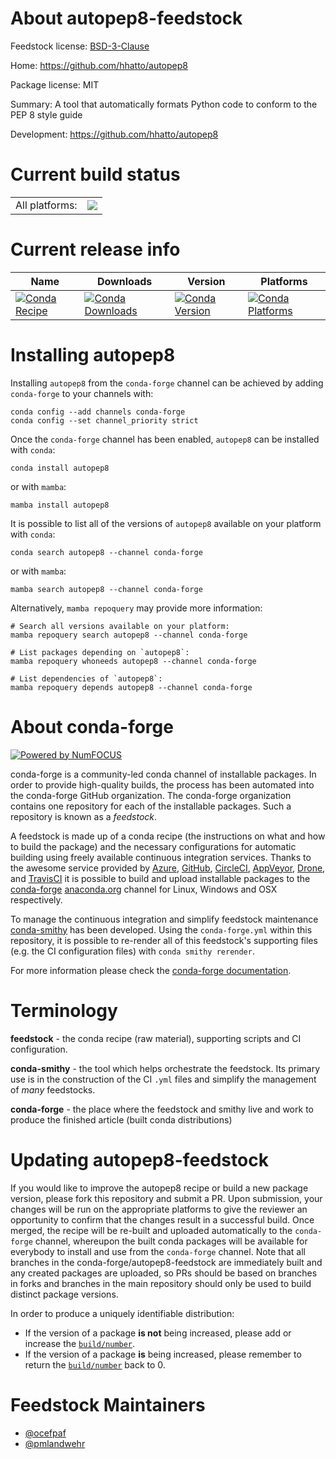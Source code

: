 About autopep8-feedstock
========================

Feedstock license: [BSD-3-Clause](https://github.com/conda-forge/autopep8-feedstock/blob/main/LICENSE.txt)

Home: https://github.com/hhatto/autopep8

Package license: MIT

Summary: A tool that automatically formats Python code to conform to the PEP 8 style guide

Development: https://github.com/hhatto/autopep8

Current build status
====================


<table><tr><td>All platforms:</td>
    <td>
      <a href="https://dev.azure.com/conda-forge/feedstock-builds/_build/latest?definitionId=2752&branchName=main">
        <img src="https://dev.azure.com/conda-forge/feedstock-builds/_apis/build/status/autopep8-feedstock?branchName=main">
      </a>
    </td>
  </tr>
</table>

Current release info
====================

| Name | Downloads | Version | Platforms |
| --- | --- | --- | --- |
| [![Conda Recipe](https://img.shields.io/badge/recipe-autopep8-green.svg)](https://anaconda.org/conda-forge/autopep8) | [![Conda Downloads](https://img.shields.io/conda/dn/conda-forge/autopep8.svg)](https://anaconda.org/conda-forge/autopep8) | [![Conda Version](https://img.shields.io/conda/vn/conda-forge/autopep8.svg)](https://anaconda.org/conda-forge/autopep8) | [![Conda Platforms](https://img.shields.io/conda/pn/conda-forge/autopep8.svg)](https://anaconda.org/conda-forge/autopep8) |

Installing autopep8
===================

Installing `autopep8` from the `conda-forge` channel can be achieved by adding `conda-forge` to your channels with:

```
conda config --add channels conda-forge
conda config --set channel_priority strict
```

Once the `conda-forge` channel has been enabled, `autopep8` can be installed with `conda`:

```
conda install autopep8
```

or with `mamba`:

```
mamba install autopep8
```

It is possible to list all of the versions of `autopep8` available on your platform with `conda`:

```
conda search autopep8 --channel conda-forge
```

or with `mamba`:

```
mamba search autopep8 --channel conda-forge
```

Alternatively, `mamba repoquery` may provide more information:

```
# Search all versions available on your platform:
mamba repoquery search autopep8 --channel conda-forge

# List packages depending on `autopep8`:
mamba repoquery whoneeds autopep8 --channel conda-forge

# List dependencies of `autopep8`:
mamba repoquery depends autopep8 --channel conda-forge
```


About conda-forge
=================

[![Powered by
NumFOCUS](https://img.shields.io/badge/powered%20by-NumFOCUS-orange.svg?style=flat&colorA=E1523D&colorB=007D8A)](https://numfocus.org)

conda-forge is a community-led conda channel of installable packages.
In order to provide high-quality builds, the process has been automated into the
conda-forge GitHub organization. The conda-forge organization contains one repository
for each of the installable packages. Such a repository is known as a *feedstock*.

A feedstock is made up of a conda recipe (the instructions on what and how to build
the package) and the necessary configurations for automatic building using freely
available continuous integration services. Thanks to the awesome service provided by
[Azure](https://azure.microsoft.com/en-us/services/devops/), [GitHub](https://github.com/),
[CircleCI](https://circleci.com/), [AppVeyor](https://www.appveyor.com/),
[Drone](https://cloud.drone.io/welcome), and [TravisCI](https://travis-ci.com/)
it is possible to build and upload installable packages to the
[conda-forge](https://anaconda.org/conda-forge) [anaconda.org](https://anaconda.org/)
channel for Linux, Windows and OSX respectively.

To manage the continuous integration and simplify feedstock maintenance
[conda-smithy](https://github.com/conda-forge/conda-smithy) has been developed.
Using the ``conda-forge.yml`` within this repository, it is possible to re-render all of
this feedstock's supporting files (e.g. the CI configuration files) with ``conda smithy rerender``.

For more information please check the [conda-forge documentation](https://conda-forge.org/docs/).

Terminology
===========

**feedstock** - the conda recipe (raw material), supporting scripts and CI configuration.

**conda-smithy** - the tool which helps orchestrate the feedstock.
                   Its primary use is in the construction of the CI ``.yml`` files
                   and simplify the management of *many* feedstocks.

**conda-forge** - the place where the feedstock and smithy live and work to
                  produce the finished article (built conda distributions)


Updating autopep8-feedstock
===========================

If you would like to improve the autopep8 recipe or build a new
package version, please fork this repository and submit a PR. Upon submission,
your changes will be run on the appropriate platforms to give the reviewer an
opportunity to confirm that the changes result in a successful build. Once
merged, the recipe will be re-built and uploaded automatically to the
`conda-forge` channel, whereupon the built conda packages will be available for
everybody to install and use from the `conda-forge` channel.
Note that all branches in the conda-forge/autopep8-feedstock are
immediately built and any created packages are uploaded, so PRs should be based
on branches in forks and branches in the main repository should only be used to
build distinct package versions.

In order to produce a uniquely identifiable distribution:
 * If the version of a package **is not** being increased, please add or increase
   the [``build/number``](https://docs.conda.io/projects/conda-build/en/latest/resources/define-metadata.html#build-number-and-string).
 * If the version of a package **is** being increased, please remember to return
   the [``build/number``](https://docs.conda.io/projects/conda-build/en/latest/resources/define-metadata.html#build-number-and-string)
   back to 0.

Feedstock Maintainers
=====================

* [@ocefpaf](https://github.com/ocefpaf/)
* [@pmlandwehr](https://github.com/pmlandwehr/)

